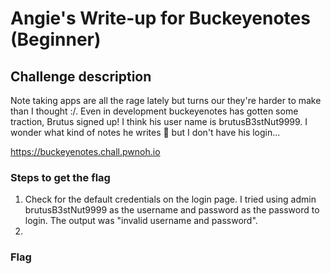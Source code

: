 <h1> Angie's Write-up for Buckeyenotes (Beginner) </h1>

<h2>Challenge description</h2>
<p>Note taking apps are all the rage lately but turns our they're harder to make than I thought :/. Even in development buckeyenotes has gotten some traction, Brutus signed up! I think his user name is brutusB3stNut9999. I wonder what kind of notes he writes 🤔 but I don't have his login... 

https://buckeyenotes.chall.pwnoh.io</p>

<h3>Steps to get the flag</h3>

1. Check for the default credentials on the login page. I tried using admin brutusB3stNut9999 as the username and password as the password to login. The output was "invalid username and password". 
2. 

<h3>Flag</h3>
